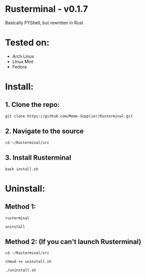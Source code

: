 # Rusterminal - v0.1.7
Basically PYShell, but rewritten in Rust

# Tested on:

- Arch Linux
- Linux Mint
- Fedora

# Install:

## 1. Clone the repo:

`git clone https://github.com/Meme-Supplier/Rusterminal.git`

## 2. Navigate to the source

`cd ~/Rusterminal/src`

## 3. Install Rusterminal

`bash install.sh`

# Uninstall:

## Method 1:
`rusterminal`

`uninstall`

## Method 2: (If you can't launch Rusterminal)

`cd ~/Rusterminal/src`

`chmod +x uninstall.sh`

`./uninstall.sh`
